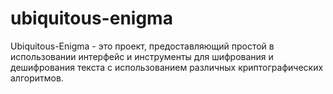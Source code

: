 # ubiquitous-enigma
Ubiquitous-Enigma - это проект, предоставляющий простой в использовании интерфейс и инструменты для шифрования и дешифрования текста с использованием различных криптографических алгоритмов.
